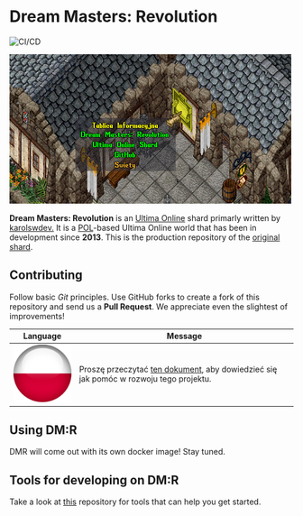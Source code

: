 # Dream Masters: Revolution

![CI/CD](https://github.com/karolswdev/ultima-online-dmr/workflows/CI/CD/badge.svg?branch=develop)

![Welcome to DMR](docs/img/welcome-readme.png)

**Dream Masters: Revolution** is an [Ultima Online](https://en.wikipedia.org/wiki/Ultima_Online) shard primarly written by [karolswdev.](https://github.com/karolswdev/) It is a [POL](https://github.com/polserver/polserver)-based Ultima Online world that has been in development since **2013**. This is the production repository of the [original shard](http://www.ultima-dm.pl).

## Contributing

Follow basic *Git* principles. Use GitHub forks to create a fork of this repository and send us a **Pull Request**. We appreciate even the slightest of improvements!

Language|Message|
|---|------|
|![Polish](docs/img/poland.png)|Proszę przeczytać [ten dokument](contrib_pl.md), aby dowiedzieć się jak pomóc w rozwoju tego projektu.

## Using DM:R

DMR will come out with its own docker image! Stay tuned.

## Tools for developing on DM:R

Take a look at [this](https://github.com/karolswdev/ultima-online-dmr-toolset) repository for tools that can help you get started.



